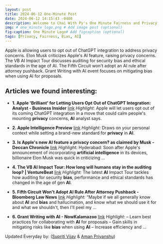 ```yaml
---
layout: post
title: 2024-06-12 One-Minute Post
date: 2024-06-12 14:15:43 -0400
description: Welcome to Chai With Py's One Minute Fairness and Privacy, which aims to provide you the current happenings in the world of Fairness, Privacy, and AI.
img: # one_minute_logo.png # Add image post (optional)
fig-caption: One Minute Logo# Add figcaption (optional)
tags: [Privacy, Fairness, Bias, AI]
---
```


Apple is allowing users to opt out of ChatGPT integration to address privacy concerns. Elon Musk criticizes Apple's AI feature, raising privacy concerns. The VB AI Impact Tour discusses auditing for security bias and ethical standards in the age of AI. The Fifth Circuit won't adopt an AI rule after attorney pushback. Grant Writing with AI event focuses on mitigating bias when using AI for proposals.

## Articles we found interesting:

- **1. Apple &#39;Brilliant&#39; for Letting Users Opt Out of ChatGPT Integration: Analyst - Business Insider** [link](https://www.businessinsider.com/apple-openai-chatgpt-integration-privacy-opt-out-safety-concerns-2024-6)
_Highlight:_ Apple will let users opt out of its coming ChatGPT integration in a move that could calm people&#39;s mounting <b>privacy</b> concerns, <b>AI</b> analyst says.

- **2. Apple Intelligence Preview** [link](https://www.apple.com/apple-intelligence/)
_Highlight:_ Draws on your personal context while setting a brand-new standard for <b>privacy</b> in <b>AI</b>.

- **3. Is Apple&#39;s new <b>AI</b> feature a <b>privacy</b> concern? as claimed by Musk - Deccan Chronicle** [link](https://www.deccanchronicle.com/technology/is-apples-new-ai-feature-a-privacy-concern-as-claimed-by-musk-898553)
_Highlight:_ Hyderabad: Soon after Apple&#39;s announcement of incorporating <b>artificial intelligence</b> in its devices, billionaire Elon Musk was quick in criticizing&nbsp;...

- **4. The VB <b>AI</b> Impact Tour: How long will humans stay in the auditing loop? | VentureBeat** [link](https://venturebeat.com/ai/the-vb-ai-impact-tour-how-long-will-humans-stay-in-the-auditing-loop/)
_Highlight:_ The latest <b>AI</b> Impact Tour tackles how auditing for security <b>bias</b>, performance and ethical standards has changed in the age of gen <b>AI</b>.

- **5. Fifth Circuit Won&#39;t Adopt <b>AI</b> Rule After Attorney Pushback - Bloomberg Law News** [link](https://news.bloomberglaw.com/us-law-week/fifth-circuit-wont-adopt-ai-rule-after-attorney-pushback)
_Highlight:_ “Maybe if we all generally know about <b>AI</b> and <b>bias</b> and hallucination, and know what we should use it for and what we shouldn&#39;t, then I&#39;ll peel my&nbsp;...

- **6. Grant Writing with <b>AI</b> - NowKalamazoo** [link](https://nowkalamazoo.org/event/grant-writing-with-ai/)
_Highlight:_ – Learn best practices for collaborating with <b>AI</b> for proposals – Gain skills in mitigating risks like <b>bias</b> when using <b>AI</b> – Increase efficiency and&nbsp;...


Updated Everyday by: (<a href="https://supritivijay.github.io/">Supriti Vijay</a> & <a href="https://amanpriyanshu.github.io/">Aman Priyanshu</a>)
